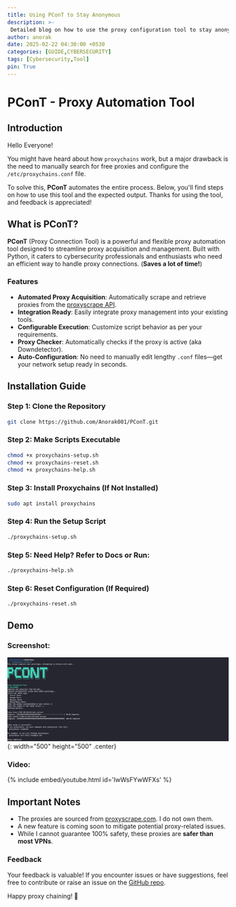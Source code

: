```yaml
---
title: Using PConT to Stay Anonymous
description: >-
 Detailed blog on how to use the proxy configuration tool to stay anonymous 
author: anorak
date: 2025-02-22 04:30:00 +0530
categories: [GUIDE,CYBERSECURITY]
tags: [Cybersecurity,Tool]
pin: True
---
```


# PConT - Proxy Automation Tool

## Introduction

Hello Everyone!

You might have heard about how `proxychains` work, but a major drawback is the need to manually search for free proxies and configure the `/etc/proxychains.conf` file.

To solve this, **PConT** automates the entire process. Below, you'll find steps on how to use this tool and the expected output. Thanks for using the tool, and feedback is appreciated!


## What is PConT?

**PConT** (Proxy Connection Tool) is a powerful and flexible proxy automation tool designed to streamline proxy acquisition and management. Built with Python, it caters to cybersecurity professionals and enthusiasts who need an efficient way to handle proxy connections. (**Saves a lot of time!**)

### Features

- **Automated Proxy Acquisition**: Automatically scrape and retrieve proxies from the [proxyscrape API](https://www.proxyscrape.com/).
- **Integration Ready**: Easily integrate proxy management into your existing tools.
- **Configurable Execution**: Customize script behavior as per your requirements.
- **Proxy Checker**: Automatically checks if the proxy is active (aka Downdetector).
- **Auto-Configuration**: No need to manually edit lengthy `.conf` files—get your network setup ready in seconds.


## Installation Guide

### Step 1: Clone the Repository
```bash
git clone https://github.com/Anorak001/PConT.git
```

### Step 2: Make Scripts Executable
```bash
chmod +x proxychains-setup.sh
chmod +x proxychains-reset.sh
chmod +x proxychains-help.sh
```

### Step 3: Install Proxychains (If Not Installed)
```bash
sudo apt install proxychains
```

### Step 4: Run the Setup Script
```bash
./proxychains-setup.sh
```

### Step 5: Need Help? Refer to Docs or Run:
```bash
./proxychains-help.sh
```

### Step 6: Reset Configuration (If Required)
```bash
./proxychains-reset.sh
```

## Demo

### Screenshot:
![img](/assets/img/202502/Screenshot.png){: width="500" height="500"  .center}

### Video:
{% include embed/youtube.html id='IwWsFYwWFXs' %}



## Important Notes

- The proxies are sourced from [proxyscrape.com](https://www.proxyscrape.com/). I do not own them.
- A new feature is coming soon to mitigate potential proxy-related issues.
- While I cannot guarantee 100% safety, these proxies are **safer than most VPNs**.


### Feedback

Your feedback is valuable! If you encounter issues or have suggestions, feel free to contribute or raise an issue on the [GitHub repo](https://github.com/Anorak001/PConT).

Happy proxy chaining! 🚀
